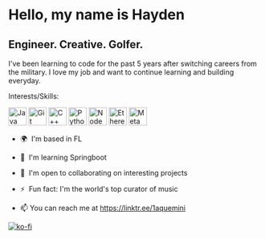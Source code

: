 Hello, [](https://user-images.githubusercontent.com/18350557/176309783-0785949b-9127-417c-8b55-ab5a4333674e.gif)my name is Hayden
==============================================================================================================================

Engineer. Creative. Golfer.
---------------------------

I've been learning to code for the past 5 years after switching careers from the military. I love my job and want to continue learning and building everyday.

Interests/Skills: 
<p align="left">
<a href="https://www.oracle.com/java/" target="_blank" rel="noreferrer"><img src="https://raw.githubusercontent.com/danielcranney/readme-generator/main/public/icons/skills/java-colored.svg" width="36" height="36" alt="Java" /></a>
<a href="https://git-scm.com/" target="_blank" rel="noreferrer"><img src="https://raw.githubusercontent.com/danielcranney/readme-generator/main/public/icons/skills/git-colored.svg" width="36" height="36" alt="Git" /></a>
<a href="https://docs.microsoft.com/en-us/cpp/?view=msvc-170" target="_blank" rel="noreferrer"><img src="https://raw.githubusercontent.com/danielcranney/readme-generator/main/public/icons/skills/cplusplus-colored.svg" width="36" height="36" alt="C++" /></a>
<a href="https://www.python.org/" target="_blank" rel="noreferrer"><img src="https://raw.githubusercontent.com/danielcranney/readme-generator/main/public/icons/skills/python-colored.svg" width="36" height="36" alt="Python" /></a>
<a href="https://nodejs.org/en/" target="_blank" rel="noreferrer"><img src="https://raw.githubusercontent.com/danielcranney/readme-generator/main/public/icons/skills/nodejs-colored.svg" width="36" height="36" alt="NodeJS" /></a>
<a href="https://ethereum.org/en/" target="_blank" rel="noreferrer"><img src="https://raw.githubusercontent.com/danielcranney/readme-generator/main/public/icons/skills/ethereum-colored.svg" width="36" height="36" alt="Ethereum" /></a>
<a href="https://metamask.io/" target="_blank" rel="noreferrer"><img src="https://raw.githubusercontent.com/danielcranney/readme-generator/main/public/icons/skills/metamask-colored.svg" width="36" height="36" alt="MetaMask" /></a>
</p>

*   🌍  I'm based in FL
*   🧠  I'm learning Springboot
*   🤝  I'm open to collaborating on interesting projects
*   ⚡  Fun fact: I'm the world's top curator of music
            
* 📫 You can reach me at https://linktr.ee/1aquemini

[![ko-fi](https://ko-fi.com/img/githubbutton_sm.svg)](https://ko-fi.com/H2H1KKIG4)

<!---
1aquemini/common is a ✨ special ✨ repository because its `README.md` (this file) appears on your GitHub profile.
You can click the Preview link to take a look at your changes.
--->
